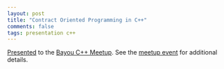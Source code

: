 ```yaml
---
layout: post
title: "Contract Oriented Programming in C++"
comments: false
tags: presentation c++
---
```


[Presented](/presentation/dbc-cpp.pdf) to the [Bayou C++ Meetup](https://www.meetup.com/bayou-cpp-meetup/).
See the [meetup event](https://www.meetup.com/bayou-cpp-meetup/events/296223857/) for additional details.
